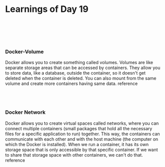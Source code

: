 # Learnings of Day 19

<br><br><br><br>

### Docker-Volume

Docker allows you to create something called volumes. Volumes are like separate storage areas that can be accessed by containers. 
They allow you to store data, like a database, outside the container, so it doesn't get deleted when the container is deleted. You
can also mount from the same volume and create more containers having same data. reference
<br><br><br><br>

### Docker Network

Docker allows you to create virtual spaces called networks, where you can connect multiple containers (small packages that hold all 
the necessary files for a specific application to run) together. This way, the containers can communicate with each other and with 
the host machine (the computer on which the Docker is installed). When we run a container, it has its own storage space that is only
accessible by that specific container. If we want to share that storage space with other containers, we can't do that. reference
